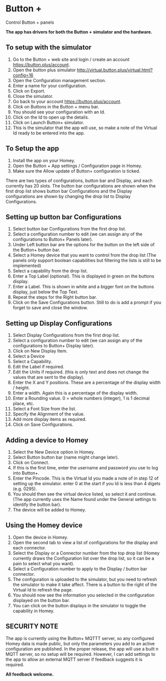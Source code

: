 # Button +

Control Button + panels

**The app has drivers for both the Button + simulator and the hardware.**

## To setup with the simulator

1. Go to the Button + web site and login / create an account <https://button.plus/account>.
2. Open the button plus simulator <http://virtual.button.plus/virtual.html?config=16>
3. Open the Configuration management section.
4. Enter a name for your configuration.
5. Click on Export.
6. Close the simulator.
7. Go back to your account <https://button.plus/account>.
8. Click on Buttons in the Button + menu bar.
9. You should see your configuration with an Id.
10. Click on the Id to open up the details.
11. Click on Launch Button+ simulator.
12. This is the simulator that the app will use, so make a note of the Virtual Id ready to be entered into the app.

## To Setup the app

1. Install the app on your Homey.
2. Open the Button + App settings / Configuration page in Homey.
3. Make sure the Allow update of Button+ configuration is ticked.

There are two types of configurations, button bar and Display, and each currently has 20 slots.
The button bar configurations are shown when the first drop list shows button bar Configurations and the Display configurations are shown by changing the drop list to Display Configurations.

## Setting up button bar Configurations

1. Select button bar Configurations from the first drop list.
2. Select a configuration number to edit (we can assign any of the configurations to Button+ Panels later).
3. Under Left button bar are the options for the button on the left side of the Button+ button bar.
4. Select a Homey device that you want to control from the drop list (The panels only support boolean capabilities but filtering the lists is still to be implemented)
5. Select a capability from the drop list.
6. Enter a Top Label (optional). This is displayed in green on the buttons display.
7. Enter a Label. This is shown in white and a bigger font on the buttons display, just below the Top Text.
8. Repeat the steps for the Right button bar.
9. Click on the Save Configurations button. Still to do is add a prompt if you forget to save and close the window.

## Setting up Display Configurations

1. Select Display Configurations from the first drop list.
2. Select a configuration number to edit (we can assign any of the configurations to Button+ Display later).
3. Click on New Display Item.
4. Select a Device
5. Select a Capability.
6. Edit the Label if required.
7. Edit the Units if required. (this is only text and does not change the values that are sent to the display).
8. Enter the X and Y positions. These are a percentage of the display width / height.
9. Enter a width. Again this is a percentage of the display width.
10. Enter a Rounding value. 0 = whole numbers (integer), 1 is 1 decimal place, etc.
11. Select a Font Size from the list.
12. Specify the Alignment of the value.
13. Add more display items as required.
14. Click on Save Configurations.

## Adding a device to Homey

1. Select the New Device option in Homey.
2. Select Button button bar (name might change later).
3. Click on Connect.
4. If this is the first time, enter the username and password you use to log into Button+.
5. Enter the Pincode. This is the Virtual Id you made a note of in step 12 of setting up the simulator. enter 0 at the start if you Id is less than 4 digets (e.g. 0295).
6. You should then see the virtual device listed, so select it and continue. (The app currently uses the Name found under the General settings to identify the button bar).
7. The device will be added to Homey.

## Using the Homey device

1. Open the device in Homey.
2. Open the second tab to view a list of configurations for the display and each connector.
3. Select the Display or a Connector number from the top drop list (Homey currently draws the Configuration list over the drop list, so it can be a pain to select what you want).
4. Select a Configuration number to apply to the Display / button bar connector.
5. The configuration is uploaded to the simulator, but you need to refresh the simulator to make it take affect. There is a button to the right of the Virtual Id to refresh the page.
6. You should now see the information you selected in the configuration displayed on the button bar.
7. You can click on the button displays in the simulator to toggle the capability in Homey.

## SECURITY NOTE

The app is currently using the Button+ MQTTT server, so any configured Homey data is made public, but only the parameters you add to an active configuration are published.
In the proper release, the app will use a built n MQTT server, so no setup will be required. However, I can add settings to the app to allow an external MQTT server if feedback suggests it is required.

**All feedback welcome.**
